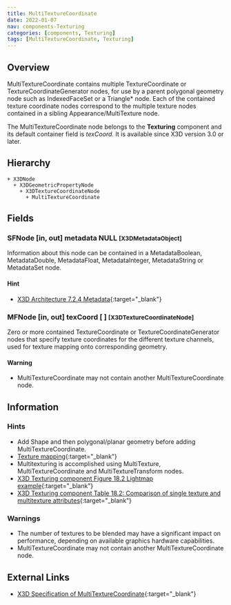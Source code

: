 ```yaml
---
title: MultiTextureCoordinate
date: 2022-01-07
nav: components-Texturing
categories: [components, Texturing]
tags: [MultiTextureCoordinate, Texturing]
---
```

<style>
.post h3 {
  word-spacing: 0.2em;
}
</style>

## Overview

MultiTextureCoordinate contains multiple TextureCoordinate or TextureCoordinateGenerator nodes, for use by a parent polygonal geometry node such as IndexedFaceSet or a Triangle* node. Each of the contained texture coordinate nodes correspond to the multiple texture nodes contained in a sibling Appearance/MultiTexture node.

The MultiTextureCoordinate node belongs to the **Texturing** component and its default container field is *texCoord.* It is available since X3D version 3.0 or later.

## Hierarchy

```
+ X3DNode
  + X3DGeometricPropertyNode
    + X3DTextureCoordinateNode
      + MultiTextureCoordinate
```

## Fields

### SFNode [in, out] **metadata** NULL <small>[X3DMetadataObject]</small>

Information about this node can be contained in a MetadataBoolean, MetadataDouble, MetadataFloat, MetadataInteger, MetadataString or MetadataSet node.

#### Hint

- [X3D Architecture 7.2.4 Metadata](https://www.web3d.org/specifications/X3Dv4Draft/ISO-IEC19775-1v4-CD1/Part01/components/core.html#Metadata){:target="_blank"}

### MFNode [in, out] **texCoord** [ ] <small>[X3DTextureCoordinateNode]</small>

Zero or more contained TextureCoordinate or TextureCoordinateGenerator nodes that specify texture coordinates for the different texture channels, used for texture mapping onto corresponding geometry.

#### Warning

- MultiTextureCoordinate may not contain another MultiTextureCoordinate node.

## Information

### Hints

- Add Shape and then polygonal/planar geometry before adding MultiTextureCoordinate.
- [Texture mapping](https://en.wikipedia.org/wiki/Texture_mapping){:target="_blank"}
- Multitexturing is accomplished using MultiTexture, MultiTextureCoordinate and MultiTextureTransform nodes.
- [X3D Texturing component Figure 18.2 Lightmap example](https://www.web3d.org/specifications/X3Dv4Draft/ISO-IEC19775-1v4-CD1/Part01/components/texturing.html#f-Lightmapexample){:target="_blank"}
- [X3D Texturing component Table 18.2: Comparison of single texture and multitexture attributes](https://www.web3d.org/specifications/X3Dv4Draft/ISO-IEC19775-1v4-CD1/Part01/components/texturing.html#t-SingleAndMultitextureAttrs){:target="_blank"}

### Warnings

- The number of textures to be blended may have a significant impact on performance, depending on available graphics hardware capabilities.
- MultiTextureCoordinate may not contain another MultiTextureCoordinate node.

## External Links

- [X3D Specification of MultiTextureCoordinate](https://www.web3d.org/documents/specifications/19775-1/V4.0/Part01/components/texturing.html#MultiTextureCoordinate){:target="_blank"}
